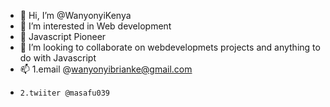 - 👋 Hi, I’m @WanyonyiKenya
- 👀 I’m interested in Web development
- 🌱 Javascript Pioneer
- 💞️ I’m looking to collaborate on webdevelopmets projects and anything to do with Javascript
- 📫 1.email @wanyonyibrianke@gmail.com
-     2.twiiter @masafu039

<!---
WanyonyiKenya/WanyonyiKenya is a ✨ special ✨ repository because its `README.md` (this file) appears on your GitHub profile.
You can click the Preview link to take a look at your changes.
--->
